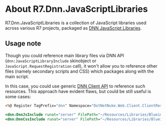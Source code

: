 ﻿# About R7.Dnn.JavaScriptLibraries

R7.Dnn.JavaScriptLibraries is a collection of JavaScript libraries used across various R7 projects,
packaged as [DNN JavaScript Libraries](https://www.dnnsoftware.com/wiki/javascript-libraries).

## Usage note

Though you could reference main library files via DNN API (`dnn:JavaScriptLibraryInclude` skinobject or `JavaScript.RequestRegistration` call),
it won't allow you to reference other files (namely secondary scripts and CSS) which packages along with the main script.

In this case, you could use generic [DNN Client API](https://www.dnnsoftware.com/wiki/client-resource-management-api) to reference such resources.
This approach have evident flaws, but could be still useful is some cases:

```asp
<%@ Register TagPrefix="dnn" Namespace="DotNetNuke.Web.Client.ClientResourceManagement" Assembly="DotNetNuke.Web.Client" %>

<dnn:DnnJsInclude runat="server" FilePath="~/Resources/Libraries/BlueimpGallery/02_33_00/js/jquery.blueimp-gallery.min.js" />
<dnn:DnnCssInclude runat="server" FilePath="~/Resources/Libraries/BlueimpGallery/02_33_00/css/blueimp-gallery-video.css" />
```